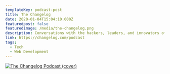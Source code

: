 ```yaml
---
templateKey: podcast-post
title: The Changelog
date: 2020-01-04T15:04:10.000Z
featuredpost: false
featuredimage: /media/the-changelog.png
description: Conversations with the hackers, leaders, and innovators of the software world
link: https://changelog.com/podcast
tags:
  - Tech
  - Web Development
---
```


[![The Changelog Podcast (cover)](/media/syntax.png)](https://changelog.com/podcast 'Go to The Changelog Podcast website')
